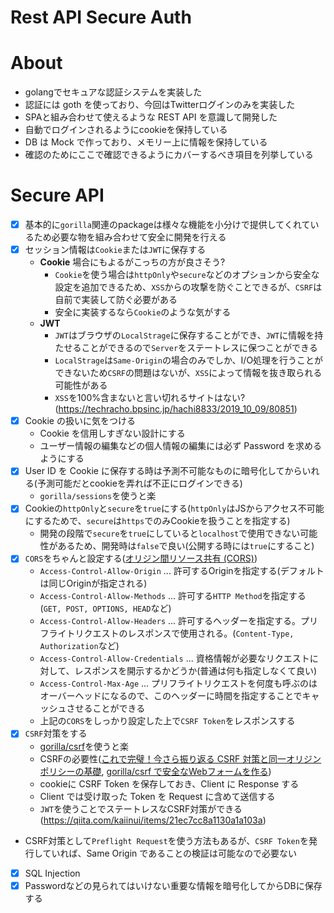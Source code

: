 # Rest API Secure Auth

# About
- golangでセキュアな認証システムを実装した
- 認証には goth を使っており、今回はTwitterログインのみを実装した
- SPAと組み合わせて使えるような REST API を意識して開発した
- 自動でログインされるようにcookieを保持している
- DB は Mock で作っており、メモリー上に情報を保持している
- 確認のためにここで確認できるようにカバーするべき項目を列挙している

# Secure API
- [x] 基本的に`gorilla`関連のpackageは様々な機能を小分けで提供してくれているため必要な物を組み合わせて安全に開発を行える
- [x] セッション情報は`Cookie`または`JWT`に保存する
  - **Cookie** 場合にもよるがこっちの方が良さそう?
    - `Cookie`を使う場合は`httpOnly`や`secure`などのオプションから安全な設定を追加できるため、`XSS`からの攻撃を防ぐことできるが、`CSRF`は自前で実装して防ぐ必要がある
    - 安全に実装するなら`Cookie`のような気がする
  - **JWT**
    - `JWT`はブラウザの`LocalStrage`に保存することができ、`JWT`に情報を持たせることができるので`Server`をステートレスに保つことができる
    - `LocalStrage`は`Same-Origin`の場合のみでしか、I/O処理を行うことができないため`CSRF`の問題はないが、`XSS`によって情報を抜き取られる可能性がある
    - `XSS`を100%含まないと言い切れるサイトはない?(https://techracho.bpsinc.jp/hachi8833/2019_10_09/80851)
- [x] Cookie の扱いに気をつける
  - Cookie を信用しすぎない設計にする
  - ユーザー情報の編集などの個人情報の編集には必ず Password を求めるようにする
- [x] User ID を Cookie に保存する時は予測不可能なものに暗号化してからいれる(予測可能だとcookieを弄れば不正にログインできる)
  - `gorilla/sessions`を使うと楽
- [x] Cookieの`httpOnly`と`secure`を`true`にする(`httpOnly`はJSからアクセス不可能にするためで、`secure`は`https`でのみCookieを扱うことを指定する)
  - 開発の段階で`secure`を`true`にしていると`localhost`で使用できない可能性があるため、開発時は`false`で良い(公開する時には`true`にすること)
- [x] `CORS`をちゃんと設定する([オリジン間リソース共有 (CORS)](https://developer.mozilla.org/ja/docs/Web/HTTP/CORS))
  - `Access-Control-Allow-Origin` ... 許可するOriginを指定する(デフォルトは同じOriginが指定される)
  - `Access-Control-Allow-Methods` ... 許可する`HTTP Method`を指定する(`GET, POST, OPTIONS, HEAD`など)
  - `Access-Control-Allow-Headers` ... 許可するヘッダーを指定する。プリフライトリクエストのレスポンスで使用される。(`Content-Type, Authorization`など)
  - `Access-Control-Allow-Credentials` ... 資格情報が必要なリクエストに対して、レスポンスを開示するかどうか(普通は何も指定しなくて良い) 
  - `Access-Control-Max-Age` ... プリフライトリクエストを何度も呼ぶのはオーバーヘッドになるので、このヘッダーに時間を指定することでキャッシュさせることができる
  - 上記の`CORS`をしっかり設定した上で`CSRF Token`をレスポンスする
- [x] `CSRF`対策をする
  - [gorilla/csrf](https://github.com/gorilla/csrf#javascript-applications)を使うと楽
  - CSRFの必要性([これで完璧！今さら振り返る CSRF 対策と同一オリジンポリシーの基礎](https://qiita.com/mpyw/items/0595f07736cfa5b1f50c), [gorilla/csrf で安全なWebフォームを作る](http://matope.hatenablog.com/entry/2019/06/05/144435))
  - cookieに CSRF Token を保存しておき、Client に Response する
  - Client では受け取った Token を Request に含めて送信する
  - `JWT`を使うことでステートレスなCSRF対策ができる(https://qiita.com/kaiinui/items/21ec7cc8a1130a1a103a)
- CSRF対策として`Preflight Request`を使う方法もあるが、`CSRF Token`を発行していれば、Same Origin であることの検証は可能なので必要ない
- [x] SQL Injection
- [x] Passwordなどの見られてはいけない重要な情報を暗号化してからDBに保存する
